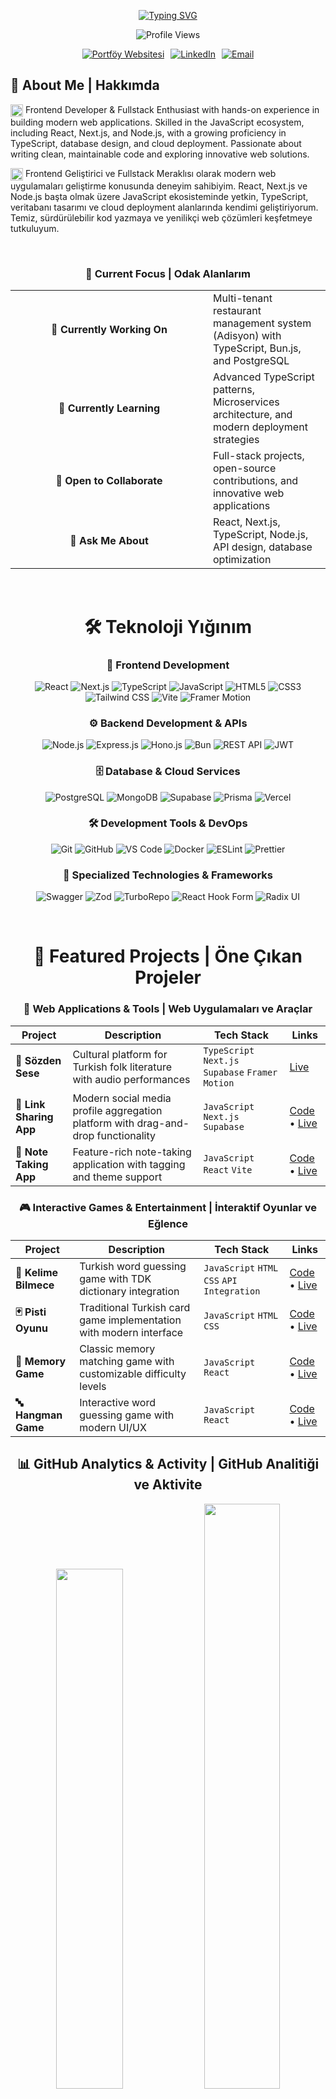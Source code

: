 <div align="center">

[![Typing SVG](https://readme-typing-svg.herokuapp.com?font=Montserrat&weight=600&size=35&duration=4000&pause=1000&color=3B88C3&background=FF000000&center=true&vCenter=true&random=false&width=800&lines=Hi+%F0%9F%91%8B+I'm+Furkan+Demirta%C5%9F;Fullstack+Developer;Building+Modern+Web+Applications)](https://git.io/typing-svg)

<p><img src="https://komarev.com/ghpvc/?username=MrDemirtas&color=blueviolet&style=for-the-badge" alt="Profile Views" /></p>

<div style="display: flex; gap: 10px; justify-content: center; flex-wrap: wrap;">
  <a href="https://mrdemirtas.com" target="_blank">
    <img src="https://img.shields.io/badge/PORTFÖY-mrdemirtas.com-3B88C3?style=for-the-badge&logoColor=white" alt="Portföy Websitesi" />
  </a>
  <a href="https://linkedin.com/in/mrdemirtas" target="_blank">
    <img src="https://img.shields.io/badge/-LinkedIn-0077B5?style=for-the-badge&logo=linkedin&logoColor=white" alt="LinkedIn" />
  </a>
  <a href="mailto:furkan-demirtas@outlook.com">
    <img src="https://img.shields.io/badge/-Email-D14836?style=for-the-badge&logo=gmail&logoColor=white" alt="Email" />
  </a>
</div>

</div>

## 🚀 About Me | Hakkımda

<img src="https://flagcdn.com/us.svg" alt="US Flag" width="20" style="vertical-align: middle;"> Frontend Developer & Fullstack Enthusiast with hands-on experience in building modern web applications. Skilled in the JavaScript ecosystem, including React, Next.js, and Node.js, with a growing proficiency in TypeScript, database design, and cloud deployment. Passionate about writing clean, maintainable code and exploring innovative web solutions.

<img src="https://flagcdn.com/tr.svg" alt="TR Flag" width="20" style="vertical-align: middle;"> Frontend Geliştirici ve Fullstack Meraklısı olarak modern web uygulamaları geliştirme konusunda deneyim sahibiyim. React, Next.js ve Node.js başta olmak üzere JavaScript ekosisteminde yetkin, TypeScript, veritabanı tasarımı ve cloud deployment alanlarında kendimi geliştiriyorum. Temiz, sürdürülebilir kod yazmaya ve yenilikçi web çözümleri keşfetmeye tutkuluyum.

<div align="center">
<br />

### 🎯 Current Focus | Odak Alanlarım

<table>
  <tr>
    <td align="center" width="300"><b>🔭 Currently Working On</b></td>
    <td>Multi-tenant restaurant management system (Adisyon) with TypeScript, Bun.js, and PostgreSQL</td>
  </tr>
  <tr>
    <td align="center"><b>🌱 Currently Learning</b></td>
    <td>Advanced TypeScript patterns, Microservices architecture, and modern deployment strategies</td>
  </tr>
  <tr>
    <td align="center"><b>👯 Open to Collaborate</b></td>
    <td>Full-stack projects, open-source contributions, and innovative web applications</td>
  </tr>
  <tr>
    <td align="center"><b>💬 Ask Me About</b></td>
    <td>React, Next.js, TypeScript, Node.js, API design, database optimization</td>
  </tr>
</table>

<br />

# 🛠️ Teknoloji Yığınım

### 🎨 Frontend Development

<div align="center">

![React](https://img.shields.io/badge/-React-61DAFB?style=for-the-badge&logo=react&logoColor=black)
![Next.js](https://img.shields.io/badge/-Next.js-000000?style=for-the-badge&logo=next.js&logoColor=white)
![TypeScript](https://img.shields.io/badge/-TypeScript-007ACC?style=for-the-badge&logo=typescript&logoColor=white)
![JavaScript](https://img.shields.io/badge/-JavaScript-F7DF1E?style=for-the-badge&logo=javascript&logoColor=black)
![HTML5](https://img.shields.io/badge/-HTML5-E34F26?style=for-the-badge&logo=html5&logoColor=white)
![CSS3](https://img.shields.io/badge/-CSS3-1572B6?style=for-the-badge&logo=css3&logoColor=white)
![Tailwind CSS](https://img.shields.io/badge/-Tailwind_CSS-38B2AC?style=for-the-badge&logo=tailwind-css&logoColor=white)
![Vite](https://img.shields.io/badge/-Vite-646CFF?style=for-the-badge&logo=vite&logoColor=white)
![Framer Motion](https://img.shields.io/badge/-Framer_Motion-0055FF?style=for-the-badge&logo=framer&logoColor=white)

</div>

### ⚙️ Backend Development & APIs

<div align="center">

![Node.js](https://img.shields.io/badge/-Node.js-339933?style=for-the-badge&logo=node.js&logoColor=white)
![Express.js](https://img.shields.io/badge/-Express.js-000000?style=for-the-badge&logo=express&logoColor=white)
![Hono.js](https://img.shields.io/badge/-Hono.js-E36002?style=for-the-badge&logo=hono&logoColor=white)
![Bun](https://img.shields.io/badge/-Bun-000000?style=for-the-badge&logo=bun&logoColor=white)
![REST API](https://img.shields.io/badge/-REST_API-009688?style=for-the-badge&logo=fastapi&logoColor=white)
![JWT](https://img.shields.io/badge/-JWT-000000?style=for-the-badge&logo=JSON%20web%20tokens&logoColor=white)

</div>

### 🗄️ Database & Cloud Services

<div align="center">

![PostgreSQL](https://img.shields.io/badge/-PostgreSQL-336791?style=for-the-badge&logo=postgresql&logoColor=white)
![MongoDB](https://img.shields.io/badge/-MongoDB-47A248?style=for-the-badge&logo=mongodb&logoColor=white)
![Supabase](https://img.shields.io/badge/-Supabase-3ECF8E?style=for-the-badge&logo=supabase&logoColor=white)
![Prisma](https://img.shields.io/badge/-Prisma-2D3748?style=for-the-badge&logo=prisma&logoColor=white)
![Vercel](https://img.shields.io/badge/-Vercel-000000?style=for-the-badge&logo=vercel&logoColor=white)

</div>

### 🛠️ Development Tools & DevOps

<div align="center">

![Git](https://img.shields.io/badge/-Git-F05032?style=for-the-badge&logo=git&logoColor=white)
![GitHub](https://img.shields.io/badge/-GitHub-181717?style=for-the-badge&logo=github&logoColor=white)
![VS Code](https://img.shields.io/badge/-VS%20Code-007ACC?style=for-the-badge&logo=visual-studio-code&logoColor=white)
![Docker](https://img.shields.io/badge/-Docker-2496ED?style=for-the-badge&logo=docker&logoColor=white)
![ESLint](https://img.shields.io/badge/-ESLint-4B32C3?style=for-the-badge&logo=eslint&logoColor=white)
![Prettier](https://img.shields.io/badge/-Prettier-F7B93E?style=for-the-badge&logo=prettier&logoColor=white)

</div>

### 🎯 Specialized Technologies & Frameworks

<div align="center">

![Swagger](https://img.shields.io/badge/-Swagger-85EA2D?style=for-the-badge&logo=swagger&logoColor=black)
![Zod](https://img.shields.io/badge/-Zod-3068B7?style=for-the-badge&logo=zod&logoColor=white)
![TurboRepo](https://img.shields.io/badge/-TurboRepo-EF4444?style=for-the-badge&logo=turborepo&logoColor=white)
![React Hook Form](https://img.shields.io/badge/-React_Hook_Form-EC5990?style=for-the-badge&logo=reacthookform&logoColor=white)
![Radix UI](https://img.shields.io/badge/-Radix_UI-161618?style=for-the-badge&logo=radix-ui&logoColor=white)

</div>

<br />

# 🚀 Featured Projects | Öne Çıkan Projeler

### 🎨 Web Applications & Tools | Web Uygulamaları ve Araçlar

<div align="center">

| Project                 | Description                                                                       | Tech Stack                                        | Links                                                                                                            |
| ----------------------- | --------------------------------------------------------------------------------- | ------------------------------------------------- | ---------------------------------------------------------------------------------------------------------------- |
| **📜 Sözden Sese**      | Cultural platform for Turkish folk literature with audio performances             | `TypeScript` `Next.js` `Supabase` `Framer Motion` | [Live](https://sozdensese.com/sozdensese)                                                                        |
| **🔗 Link Sharing App** | Modern social media profile aggregation platform with drag-and-drop functionality | `JavaScript` `Next.js` `Supabase`                 | [Code](https://github.com/MrDemirtas/link-sharing-app) • [Live](https://linkly.bernakurt.com)                    |
| **📝 Note Taking App**  | Feature-rich note-taking application with tagging and theme support               | `JavaScript` `React` `Vite`                       | [Code](https://github.com/MrDemirtas/note-taking-web-app) • [Live](https://note-taking-web-app-seven.vercel.app) |

</div>

### 🎮 Interactive Games & Entertainment | İnteraktif Oyunlar ve Eğlence

<div align="center">

| Project               | Description                                                        | Tech Stack                                  | Links                                                                                                    |
| --------------------- | ------------------------------------------------------------------ | ------------------------------------------- | -------------------------------------------------------------------------------------------------------- |
| **🎯 Kelime Bilmece** | Turkish word guessing game with TDK dictionary integration         | `JavaScript` `HTML` `CSS` `API Integration` | [Code](https://github.com/MrDemirtas/KelimeBilmece) • [Live](https://kelime-bilmece.vercel.app)          |
| **🃏 Pisti Oyunu**    | Traditional Turkish card game implementation with modern interface | `JavaScript` `HTML` `CSS`                   | [Code](https://github.com/MrDemirtas/pisti-oyunu) • [Live](https://pisti-oyunu.vercel.app)               |
| **🎲 Memory Game**    | Classic memory matching game with customizable difficulty levels   | `JavaScript` `React`                        | [Code](https://github.com/MrDemirtas/memory-game) • [Live](https://memory-game-six-steel.vercel.app)     |
| **🔤 Hangman Game**   | Interactive word guessing game with modern UI/UX                   | `JavaScript` `React`                        | [Code](https://github.com/MrDemirtas/hangman-game) • [Live](https://hangman-game-liart-three.vercel.app) |

</div>

## 📊 GitHub Analytics & Activity | GitHub Analitiği ve Aktivite

<div align="center">

<img width="46.2%" src="https://github-readme-stats.vercel.app/api?username=MrDemirtas&show_icons=true&theme=tokyonight&hide_border=true&include_all_commits=true&count_private=true"/>
<img width="49%" src="https://github-readme-streak-stats.herokuapp.com/?user=MrDemirtas&theme=tokyonight&hide_border=true"/>

</div>

<div align="center">
  <img width="100%" src="https://github-readme-activity-graph.vercel.app/graph?username=MrDemirtas&theme=tokyo-night&hide_border=true&custom_title=Contribution%20Activity%20Graph" />
</div>
<div align="center">
  <img width="50%" src="https://github-readme-stats.vercel.app/api/top-langs/?username=MrDemirtas&layout=compact&theme=tokyonight&hide_border=true&langs_count=12&exclude_repo=mrdemirtas" />
</div>

## 📫 Let's Connect | Bağlantı Kuralım

<div align="center">

[![Portfolio](https://img.shields.io/badge/Portfolio-Visit_My_Website-blue?style=for-the-badge&logo=google-chrome&logoColor=white)](https://mrdemirtas.com)
[![LinkedIn](https://img.shields.io/badge/-Connect_on_LinkedIn-0077B5?style=for-the-badge&logo=linkedin&logoColor=white)](https://linkedin.com/in/mrdemirtas)
[![Email](https://img.shields.io/badge/-Send_Email-D14836?style=for-the-badge&logo=gmail&logoColor=white)](mailto:furkan-demirtas@outlook.com)

</div>

<div align="center">

**🌟 Always open to interesting projects and collaboration opportunities!**  
**🌟 İlginç projeler ve işbirliği fırsatlarına her zaman açığım!**

</div>

---

<details align="center">
<summary>📜 İlim İlim Bilmektir - Yunus Emre</summary>

```text
İlim ilim bilmektir
İlim kendin' bilmektir
Sen kendin' bilmezsen
Ya nice okumaktır

Okumaktan murat ne
Kişi Hak'kı bilmektir
Çün okudun bilmezsen
Ha bir kuru ekmektir

Okudum bildim deme
Çok taat kıldım deme
Eğer Hak bilmez isen
Abes yere gelmektir

Dört kitabın mânâsı
Bellidir bir elifte
Sen elifi bilmezsen
Bu nice okumaktır

Yiğirmi dokuz hece
Okursun uçtan uca
Sen elif dersin hoca
Mânâsı ne demektir

Yunus Emre der hoca
Gerekse bin var hacca
Hepisinden iyice
Bir gönüle girmektir
```

</details>
</div>
